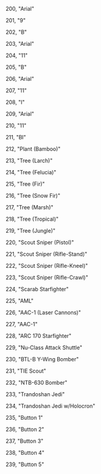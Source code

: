 ﻿200, "Arial"

201, "9"

202, "B"

203, "Arial"

204, "11"

205, "B"

206, "Arial"

207, "11"

208, "I"

209, "Arial"

210, "11"

211, "BI"

212, "Plant (Bamboo)"

213, "Tree (Larch)"

214, "Tree (Felucia)"

215, "Tree (Fir)"

216, "Tree (Snow Fir)"

217, "Tree (Marsh)"

218, "Tree (Tropical)"

219, "Tree (Jungle)"

220, "Scout Sniper (Pistol)"

221, "Scout Sniper (Rifle-Stand)"

222, "Scout Sniper (Rifle-Kneel)"

223, "Scout Sniper (Rifle-Crawl)"

224, "Scarab Starfighter"

225, "AML"

226, "AAC-1 (Laser Cannons)"

227, "AAC-1"

228, "ARC 170 Starfighter"

229, "Nu-Class Attack Shuttle"

230, "BTL-B Y-Wing Bomber"

231, "TIE Scout"

232, "NTB-630 Bomber"

233, "Trandoshan Jedi"

234, "Trandoshan Jedi w/Holocron"

235, "Button 1"

236, "Button 2"

237, "Button 3"

238, "Button 4"

239, "Button 5"

